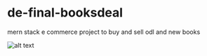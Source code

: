 # de-final-booksdeal
mern stack e commerce project to buy and sell odl and new books

![alt text](https://res.cloudinary.com/booksdeal/image/upload/v1650652993/Booksdeal/user-customer_pylskw.png)
